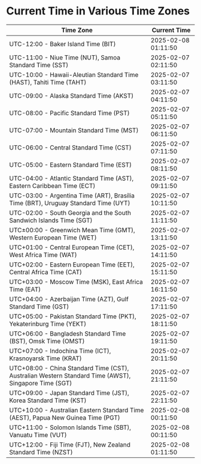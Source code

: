 # Current Time in Various Time Zones

| Time Zone | Current Time |
|-----------|--------------|
| UTC-12:00 - Baker Island Time (BIT) | 2025-02-08 01:11:50 |
| UTC-11:00 - Niue Time (NUT), Samoa Standard Time (SST) | 2025-02-07 02:11:50 |
| UTC-10:00 - Hawaii-Aleutian Standard Time (HAST), Tahiti Time (TAHT) | 2025-02-07 03:11:50 |
| UTC-09:00 - Alaska Standard Time (AKST) | 2025-02-07 04:11:50 |
| UTC-08:00 - Pacific Standard Time (PST) | 2025-02-07 05:11:50 |
| UTC-07:00 - Mountain Standard Time (MST) | 2025-02-07 06:11:50 |
| UTC-06:00 - Central Standard Time (CST) | 2025-02-07 07:11:50 |
| UTC-05:00 - Eastern Standard Time (EST) | 2025-02-07 08:11:50 |
| UTC-04:00 - Atlantic Standard Time (AST), Eastern Caribbean Time (ECT) | 2025-02-07 09:11:50 |
| UTC-03:00 - Argentina Time (ART), Brasília Time (BRT), Uruguay Standard Time (UYT) | 2025-02-07 10:11:50 |
| UTC-02:00 - South Georgia and the South Sandwich Islands Time (SGT) | 2025-02-07 11:11:50 |
| UTC±00:00 - Greenwich Mean Time (GMT), Western European Time (WET) | 2025-02-07 13:11:50 |
| UTC+01:00 - Central European Time (CET), West Africa Time (WAT) | 2025-02-07 14:11:50 |
| UTC+02:00 - Eastern European Time (EET), Central Africa Time (CAT) | 2025-02-07 15:11:50 |
| UTC+03:00 - Moscow Time (MSK), East Africa Time (EAT) | 2025-02-07 16:11:50 |
| UTC+04:00 - Azerbaijan Time (AZT), Gulf Standard Time (GST) | 2025-02-07 17:11:50 |
| UTC+05:00 - Pakistan Standard Time (PKT), Yekaterinburg Time (YEKT) | 2025-02-07 18:11:50 |
| UTC+06:00 - Bangladesh Standard Time (BST), Omsk Time (OMST) | 2025-02-07 19:11:50 |
| UTC+07:00 - Indochina Time (ICT), Krasnoyarsk Time (KRAT) | 2025-02-07 20:11:50 |
| UTC+08:00 - China Standard Time (CST), Australian Western Standard Time (AWST), Singapore Time (SGT) | 2025-02-07 21:11:50 |
| UTC+09:00 - Japan Standard Time (JST), Korea Standard Time (KST) | 2025-02-07 22:11:50 |
| UTC+10:00 - Australian Eastern Standard Time (AEST), Papua New Guinea Time (PGT) | 2025-02-08 00:11:50 |
| UTC+11:00 - Solomon Islands Time (SBT), Vanuatu Time (VUT) | 2025-02-08 00:11:50 |
| UTC+12:00 - Fiji Time (FJT), New Zealand Standard Time (NZST) | 2025-02-08 01:11:50 |
